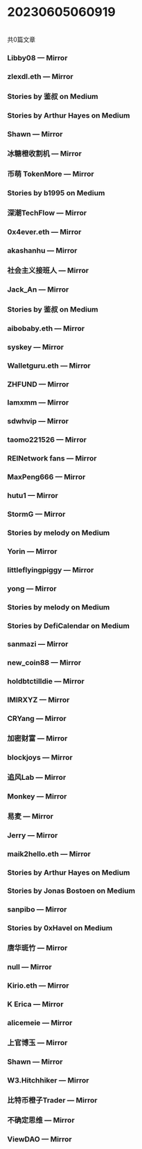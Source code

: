 <h1>20230605060919</h1><br/>共0篇文章




###  Libby08 — Mirror







###  zlexdl.eth — Mirror







###  Stories by 鉴叔 on Medium









###  Stories by Arthur Hayes on Medium







###  Shawn — Mirror









###  冰糖橙收割机 — Mirror









###  币萌 TokenMore — Mirror

















###  Stories by b1995 on Medium







###  深潮TechFlow — Mirror









###  0x4ever.eth — Mirror







###  akashanhu — Mirror

















###  社会主义接班人 — Mirror









###  Jack_An — Mirror









###  Stories by 鉴叔 on Medium











###  aibobaby.eth — Mirror









###  syskey — Mirror











###  Walletguru.eth — Mirror















###  ZHFUND — Mirror









###  Iamxmm — Mirror













###  sdwhvip — Mirror







###  taomo221526 — Mirror









###  REINetwork fans — Mirror

















###  MaxPeng666 — Mirror













###  hutu1 — Mirror











###  StormG — Mirror















###  Stories by melody on Medium







###  Yorin — Mirror







###  littleflyingpiggy — Mirror











###  yong — Mirror













###  Stories by melody on Medium







###  Stories by DefiCalendar on Medium







###  sanmazi — Mirror









###  new_coin88 — Mirror

















###  holdbtctilldie — Mirror









###  IMIRXYZ — Mirror









###  CRYang — Mirror

















###  加密财富 — Mirror















###  blockjoys — Mirror









###  追风Lab — Mirror













###  Monkey — Mirror











###  易麦 — Mirror









###  Jerry — Mirror













###  maik2hello.eth — Mirror













###  Stories by Arthur Hayes on Medium









###  Stories by Jonas Bostoen on Medium









###  sanpibo — Mirror







###  Stories by 0xHavel on Medium











###  唐华斑竹 — Mirror







###  null — Mirror











###  Kirio.eth — Mirror







###  K Erica — Mirror















###  alicemeie — Mirror













###  上官博玉 — Mirror







###  Shawn — Mirror





















###  W3.Hitchhiker — Mirror









###  比特币橙子Trader — Mirror







###  不确定思维 — Mirror









###  ViewDAO — Mirror







